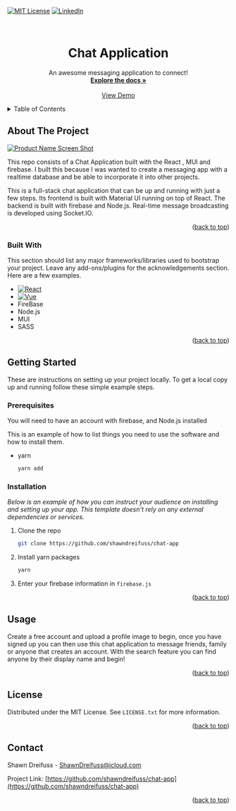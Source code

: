 
<a name="readme-top"></a>
[![MIT License][license-shield]][license-url]
[![LinkedIn][linkedin-shield]][linkedin-url]

<!-- PROJECT LOGO -->
<br />
<div align="center">


  <h1 align="center">Chat Application</h1>

  <p align="center">
    An awesome messaging application to connect!<br />
    <a href="https://github.com/shawndreifuss/chat-app"><strong>Explore the docs »</strong></a>
    <br />
    <br />
    <a href="https://sweet-souffle-90e0b9.netlify.app/login">View Demo</a>
  </p>
</div>



<!-- TABLE OF CONTENTS -->
<details>
  <summary>Table of Contents</summary>
  <ol>
    <li>
      <a href="#about-the-project">About The Project</a>
      <ul>
        <li><a href="#built-with">Built With</a></li>
      </ul>
    </li>
    <li>
      <a href="#getting-started">Getting Started</a>
      <ul>
        <li><a href="#prerequisites">Prerequisites</a></li>
        <li><a href="#installation">Installation</a></li>
      </ul>
    </li>
    <li><a href="#usage">Usage</a></li>
    <li><a href="#contact">Contact</a></li>
  </ol>
</details>



<!-- ABOUT THE PROJECT -->
## About The Project

[![Product Name Screen Shot][product-screenshot]](https://example.com)



This repo consists of a Chat Application built with the React , MUI and firebase. I built this because I was wanted to create a messaging app with a realtime database and be able to incorporate it into other projects.

This is a full-stack chat application that can be up and running with just a few steps. Its frontend is built with Material UI running on top of React. The backend is built with firebase and Node.js. Real-time message broadcasting is developed using Socket.IO.



<p align="right">(<a href="#readme-top">back to top</a>)</p>



### Built With

This section should list any major frameworks/libraries used to bootstrap your project. Leave any add-ons/plugins for the acknowledgements section. Here are a few examples.

* [![React][React.js]][React-url]
* [![Vue][Vue.js]][Vue-url]
* FireBase
* Node.js
* MUI
* SASS



<p align="right">(<a href="#readme-top">back to top</a>)</p>



<!-- GETTING STARTED -->
## Getting Started

These are instructions on setting up your project locally.
To get a local copy up and running follow these simple example steps.

### Prerequisites
You will need to have an account with firebase, and Node.js installed 

This is an example of how to list things you need to use the software and how to install them.
* yarn
  ```sh
  yarn add
  ```

### Installation

_Below is an example of how you can instruct your audience on installing and setting up your app. This template doesn't rely on any external dependencies or services._

1. Clone the repo
   ```sh
   git clone https://github.com/shawndreifuss/chat-app
   ```
2. Install yarn packages
   ```sh
   yarn 
   ```
3. Enter your firebase information in `firebase.js`

<p align="right">(<a href="#readme-top">back to top</a>)</p>



<!-- USAGE EXAMPLES -->
## Usage
Create a free account and upload a profile image to begin, once you have signed up you can then use 
this chat application to message friends, family or anyone that creates an account. With the search feature you can find anyone by their display name and begin!


<p align="right">(<a href="#readme-top">back to top</a>)</p>


<!-- LICENSE -->
## License

Distributed under the MIT License. See `LICENSE.txt` for more information.

<p align="right">(<a href="#readme-top">back to top</a>)</p>



<!-- CONTACT -->
## Contact

Shawn Dreifuss  - ShawnDreifuss@icloud.com

Project Link: [https://github.com/shawndreifuss/chat-app](https://github.com/shawndreifuss/chat-app)

<p align="right">(<a href="#readme-top">back to top</a>)</p>

<!-- MARKDOWN LINKS & IMAGES -->
<!-- https://www.markdownguide.org/basic-syntax/#reference-style-links -->
[license-shield]: https://img.shields.io/github/license/othneildrew/Best-README-Template.svg?style=for-the-badge
[license-url]: https://www.linkedin.com/in/shawn-dreifuss-a1a60023b/
[linkedin-shield]: https://img.shields.io/badge/-LinkedIn-black.svg?style=for-the-badge&logo=linkedin&colorB=555
[linkedin-url]: https://www.linkedin.com/in/shawn-dreifuss-a1a60023b/
[linkedin-shield]: https://img.shields.io/badge/-LinkedIn-black.svg?style=for-the-badge&logo=linkedin&colorB=555
[linkedin-url]: https://linkedin.com/in/othneildrew
[contributors-shield]: https://img.shields.io/github/contributors/github_username/repo_name.svg?style=for-the-badge
[contributors-url]: https://github.com/github_username/repo_name/graphs/contributors
[forks-shield]: https://img.shields.io/github/forks/github_username/repo_name.svg?style=for-the-badge
[forks-url]: https://github.com/github_username/repo_name/network/members
[stars-shield]: https://img.shields.io/github/stars/github_username/repo_name.svg?style=for-the-badge
[stars-url]: https://github.com/github_username/repo_name/stargazers
[issues-shield]: https://img.shields.io/github/issues/github_username/repo_name.svg?style=for-the-badge
[issues-url]: https://github.com/github_username/repo_name/issues
[license-shield]: https://img.shields.io/github/license/github_username/repo_name.svg?style=for-the-badge
[license-url]: https://github.com/github_username/repo_name/blob/master/LICENSE.txt
[linkedin-shield]: https://img.shields.io/badge/-LinkedIn-black.svg?style=for-the-badge&logo=linkedin&colorB=555
[linkedin-url]: https://linkedin.com/in/linkedin_username
[product-screenshot]: images/screenshot.png
[Next.js]: https://img.shields.io/badge/next.js-000000?style=for-the-badge&logo=nextdotjs&logoColor=white
[Next-url]: https://nextjs.org/
[React.js]: https://img.shields.io/badge/React-20232A?style=for-the-badge&logo=react&logoColor=61DAFB
[React-url]: https://reactjs.org/
[Vue.js]: https://img.shields.io/badge/Vue.js-35495E?style=for-the-badge&logo=vuedotjs&logoColor=4FC08D
[Vue-url]: https://vuejs.org/
[Angular.io]: https://img.shields.io/badge/Angular-DD0031?style=for-the-badge&logo=angular&logoColor=white
[Angular-url]: https://angular.io/
[Svelte.dev]: https://img.shields.io/badge/Svelte-4A4A55?style=for-the-badge&logo=svelte&logoColor=FF3E00
[Svelte-url]: https://svelte.dev/
[Laravel.com]: https://img.shields.io/badge/Laravel-FF2D20?style=for-the-badge&logo=laravel&logoColor=white
[Laravel-url]: https://laravel.com
[Bootstrap.com]: https://img.shields.io/badge/Bootstrap-563D7C?style=for-the-badge&logo=bootstrap&logoColor=white
[Bootstrap-url]: https://getbootstrap.com
[JQuery.com]: https://img.shields.io/badge/jQuery-0769AD?style=for-the-badge&logo=jquery&logoColor=white
[JQuery-url]: https://jquery.com 